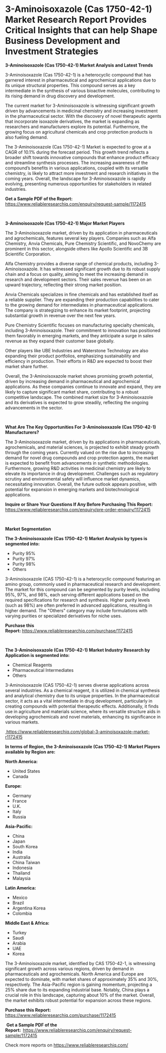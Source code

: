 <p><h1>3-Aminoisoxazole (Cas 1750-42-1) Market Research Report Provides Critical Insights that can help Shape Business Development and Investment Strategies</h1></p><p><strong>3-Aminoisoxazole (Cas 1750-42-1) Market Analysis and Latest Trends</strong></p>
<p><p>3-Aminoisoxazole (Cas 1750-42-1) is a heterocyclic compound that has garnered interest in pharmaceutical and agrochemical applications due to its unique structural properties. This compound serves as a key intermediate in the synthesis of various bioactive molecules, contributing to its rising demand in drug discovery and development. </p><p>The current market for 3-Aminoisoxazole is witnessing significant growth driven by advancements in medicinal chemistry and increasing investment in the pharmaceutical sector. With the discovery of novel therapeutic agents that incorporate isoxazole derivatives, the market is expanding as researchers and manufacturers explore its potential. Furthermore, the growing focus on agricultural chemicals and crop protection products is also fueling demand.</p><p>The 3-Aminoisoxazole (Cas 1750-42-1) Market is expected to grow at a CAGR of 10.1% during the forecast period. This growth trend reflects a broader shift towards innovative compounds that enhance product efficacy and streamline synthesis processes. The increasing awareness of the compound’s benefits in various applications, coupled with its versatile chemistry, is likely to attract more investment and research initiatives in the coming years. Overall, the landscape for 3-Aminoisoxazole is rapidly evolving, presenting numerous opportunities for stakeholders in related industries.</p></p>
<p><strong>Get a Sample PDF of the Report:&nbsp;</strong> <a href="https://www.reliableresearchiq.com/enquiry/request-sample/1172415?utm_campaign=2947&utm_medium=2&utm_source=Github&utm_content=ia&utm_term=03042025&utm_id=3-aminoisoxazole-cas-1750-42-1">https://www.reliableresearchiq.com/enquiry/request-sample/1172415</a></p>
<p>&nbsp;</p>
<p><strong>3-Aminoisoxazole (Cas 1750-42-1) Major Market Players</strong></p>
<p><p>The 3-Aminoisoxazole market, driven by its application in pharmaceuticals and agrochemicals, features several key players. Companies such as Alfa Chemistry, Anvia Chemicals, Pure Chemistry Scientific, and NovoChemy are prominent in this sector, alongside others like Apollo Scientific and 3B Scientific Corporation.</p><p>Alfa Chemistry provides a diverse range of chemical products, including 3-Aminoisoxazole. It has witnessed significant growth due to its robust supply chain and a focus on quality, aiming to meet the increasing demand in research and development sectors. Their sales revenue has been on an upward trajectory, reflecting their strong market position.</p><p>Anvia Chemicals specializes in fine chemicals and has established itself as a reliable supplier. They are expanding their production capabilities to cater to the growing demand for intermediates in pharmaceutical applications. The company is strategizing to enhance its market footprint, projecting substantial growth in revenue over the next few years.</p><p>Pure Chemistry Scientific focuses on manufacturing specialty chemicals, including 3-Aminoisoxazole. Their commitment to innovation has positioned them favorably in emerging markets, and they anticipate a surge in sales revenue as they expand their customer base globally.</p><p>Other players like UBE Industries and Waterstone Technology are also expanding their product portfolios, emphasizing sustainability and efficiency in production. Their efforts in R&D are expected to boost their market share further.</p><p>Overall, the 3-Aminoisoxazole market shows promising growth potential, driven by increasing demand in pharmaceutical and agrochemical applications. As these companies continue to innovate and expand, they are likely to capture significant market share, contributing to a robust competitive landscape. The combined market size for 3-Aminoisoxazole and its derivatives is expected to grow steadily, reflecting the ongoing advancements in the sector.</p></p>
<p>&nbsp;</p>
<p><strong>What Are The Key Opportunities For 3-Aminoisoxazole (Cas 1750-42-1) Manufacturers?</strong></p>
<p><p>The 3-Aminoisoxazole market, driven by its applications in pharmaceuticals, agrochemicals, and material sciences, is projected to exhibit steady growth through the coming years. Currently valued on the rise due to increasing demand for novel drug compounds and crop protection agents, the market is expected to benefit from advancements in synthetic methodologies. Furthermore, growing R&D activities in medicinal chemistry are likely to elevate its importance in drug development. Challenges such as regulatory scrutiny and environmental safety will influence market dynamics, necessitating innovation. Overall, the future outlook appears positive, with potential for expansion in emerging markets and biotechnological applications.</p></p>
<p><strong>Inquire or Share Your Questions If Any Before Purchasing This Report:</strong> <a href="https://www.reliableresearchiq.com/enquiry/pre-order-enquiry/1172415?utm_campaign=2947&utm_medium=2&utm_source=Github&utm_content=ia&utm_term=03042025&utm_id=3-aminoisoxazole-cas-1750-42-1">https://www.reliableresearchiq.com/enquiry/pre-order-enquiry/1172415</a></p>
<p>&nbsp;</p>
<p><strong>Market Segmentation</strong></p>
<p><strong>The 3-Aminoisoxazole (Cas 1750-42-1) Market Analysis by types is segmented into:</strong></p>
<p><ul><li>Purity 95%</li><li>Purity 97%</li><li>Purity 98%</li><li>Others</li></ul></p>
<p><p>3-Aminoisoxazole (CAS 1750-42-1) is a heterocyclic compound featuring an amino group, commonly used in pharmaceutical research and development. The market for this compound can be segmented by purity levels, including 95%, 97%, and 98%, each serving different applications based on the required specifications for research and synthesis. Higher purity levels (such as 98%) are often preferred in advanced applications, resulting in higher demand. The "Others" category may include formulations with varying purities or specialized derivatives for niche uses.</p></p>
<p><strong>Purchase this Report:&nbsp;</strong><a href="https://www.reliableresearchiq.com/purchase/1172415?utm_campaign=2947&utm_medium=2&utm_source=Github&utm_content=ia&utm_term=03042025&utm_id=3-aminoisoxazole-cas-1750-42-1">https://www.reliableresearchiq.com/purchase/1172415</a></p>
<p>&nbsp;</p>
<p><strong>The 3-Aminoisoxazole (Cas 1750-42-1) Market Industry Research by Application is segmented into:</strong></p>
<p><ul><li>Chemical Reagents</li><li>Pharmaceutical Intermediates</li><li>Others</li></ul></p>
<p><p>3-Aminoisoxazole (CAS 1750-42-1) serves diverse applications across several industries. As a chemical reagent, it is utilized in chemical synthesis and analytical chemistry due to its unique properties. In the pharmaceutical sector, it acts as a vital intermediate in drug development, particularly in creating compounds with potential therapeutic effects. Additionally, it finds use in agriculture and materials science, where its versatile structure aids in developing agrochemicals and novel materials, enhancing its significance in various markets.</p></p>
<p><a href="https://www.reliableresearchiq.com/global-3-aminoisoxazole-market-r1172415?utm_campaign=2947&utm_medium=2&utm_source=Github&utm_content=ia&utm_term=03042025&utm_id=3-aminoisoxazole-cas-1750-42-1">&nbsp;https://www.reliableresearchiq.com/global-3-aminoisoxazole-market-r1172415</a></p>
<p><strong>In terms of Region, the 3-Aminoisoxazole (Cas 1750-42-1) Market Players available by Region are:</strong></p>
<p>
    <p> <strong> North America: </strong>
        <ul>
            <li>United States</li>
            <li>Canada</li>
        </ul>
        </p> 
    <p> <strong> Europe: </strong>
        <ul>
            <li>Germany</li>
            <li>France</li>
            <li>U.K.</li>
            <li>Italy</li>
            <li>Russia</li>
        </ul>
        </p> 
    <p> <strong> Asia-Pacific: </strong>
        <ul>
            <li>China</li>
            <li>Japan</li>
            <li>South Korea</li>
            <li>India</li>
            <li>Australia</li>
            <li>China Taiwan</li>
            <li>Indonesia</li>
            <li>Thailand</li>
            <li>Malaysia</li>
        </ul>
        </p> 
    <p> <strong> Latin America: </strong>
        <ul>
            <li>Mexico</li>
            <li>Brazil</li>
            <li>Argentina Korea</li>
            <li>Colombia</li>
        </ul>
        </p> 
    <p> <strong> Middle East & Africa: </strong>
        <ul>
            <li>Turkey</li>
            <li>Saudi</li>
            <li>Arabia</li>
            <li>UAE</li>
            <li>Korea</li>
        </ul>
    </p>
    </p>
<p><p>The 3-Aminoisoxazole market, identified by CAS 1750-42-1, is witnessing significant growth across various regions, driven by demand in pharmaceuticals and agrochemicals. North America and Europe are expected to dominate, with market shares of approximately 35% and 30%, respectively. The Asia-Pacific region is gaining momentum, projecting a 25% share due to its expanding industrial base. Notably, China plays a crucial role in this landscape, capturing about 10% of the market. Overall, the market exhibits robust potential for expansion across these regions.</p></p>
<p><strong>Purchase this Report: </strong><a href="https://www.reliableresearchiq.com/purchase/1172415?utm_campaign=2947&utm_medium=2&utm_source=Github&utm_content=ia&utm_term=03042025&utm_id=3-aminoisoxazole-cas-1750-42-1">https://www.reliableresearchiq.com/purchase/1172415</a></p>
<p>&nbsp;<strong>Get a Sample PDF of the Report:&nbsp;&nbsp;</strong><a href="https://www.reliableresearchiq.com/enquiry/request-sample/1172415?utm_campaign=2947&utm_medium=2&utm_source=Github&utm_content=ia&utm_term=03042025&utm_id=3-aminoisoxazole-cas-1750-42-1">https://www.reliableresearchiq.com/enquiry/request-sample/1172415</a></p>
<p><strong></strong></p>
<p>Check more reports on <a href="https://www.reliableresearchiq.com/?utm_campaign=2947&utm_medium=2&utm_source=Github&utm_content=ia&utm_term=03042025&utm_id=3-aminoisoxazole-cas-1750-42-1">https://www.reliableresearchiq.com/</a></p>
